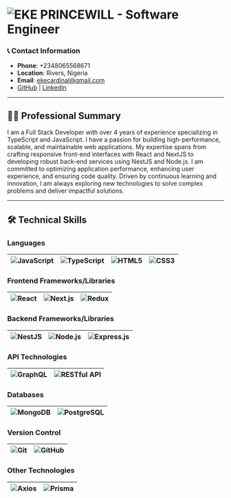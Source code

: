# ![EKE PRINCEWILL - Software Engineer](https://img.shields.io/badge/Software%20Engineer-Portfolio-blueviolet)

### 📞 Contact Information
- **Phone**: +2348065568671  
- **Location**: Rivers, Nigeria  
- **Email**: [ekecardinal@gmail.com](mailto:ekecardinal@gmail.com)  
- [GitHub](https://github.com/) | [LinkedIn](https://www.linkedin.com/)

---

## 👨‍💻 Professional Summary

I am a Full Stack Developer with over 4 years of experience specializing in TypeScript and JavaScript. I have a passion for building high-performance, scalable, and maintainable web applications. My expertise spans from crafting responsive front-end interfaces with React and NextJS to developing robust back-end services using NestJS and Node.js. I am committed to optimizing application performance, enhancing user experience, and ensuring code quality. Driven by continuous learning and innovation, I am always exploring new technologies to solve complex problems and deliver impactful solutions.

---

## 🛠️ Technical Skills

### **Languages**
| ![JavaScript](https://img.shields.io/badge/JavaScript-FFD700?style=flat&logo=javascript) | ![TypeScript](https://img.shields.io/badge/TypeScript-3178C6?style=flat&logo=typescript) | ![HTML5](https://img.shields.io/badge/HTML5-E34F26?style=flat&logo=html5) | ![CSS3](https://img.shields.io/badge/CSS3-1572B6?style=flat&logo=css3) |
|----------------------------------------------------------------------------------------|------------------------------------------------------------------------------------------|-------------------------------------------------------------------------------------------|------------------------------------------------------------------------------------------|

### **Frontend Frameworks/Libraries**
| ![React](https://img.shields.io/badge/React-61DAFB?style=flat&logo=react) | ![Next.js](https://img.shields.io/badge/Next.js-000000?style=flat&logo=nextdotjs) | ![Redux](https://img.shields.io/badge/Redux-764ABC?style=flat&logo=redux) |
|----------------------------------------------------------------------------|----------------------------------------------------------------------------|-------------------------------------------------------------------|

### **Backend Frameworks/Libraries**
| ![NestJS](https://img.shields.io/badge/NestJS-E0234E?style=flat&logo=nestjs) | ![Node.js](https://img.shields.io/badge/Node.js-339933?style=flat&logo=node.js) | ![Express.js](https://img.shields.io/badge/Express.js-000000?style=flat&logo=express) |
|----------------------------------------------------------------------------|----------------------------------------------------------------------------|-------------------------------------------------------------------|

### **API Technologies**
| ![GraphQL](https://img.shields.io/badge/GraphQL-E10098?style=flat&logo=graphql) | ![RESTful API](https://img.shields.io/badge/RESTful%20API-FF7F50?style=flat&logo=api) |
|----------------------------------------------------------------------------|------------------------------------------------------------------------------------|

### **Databases**
| ![MongoDB](https://img.shields.io/badge/MongoDB-47A248?style=flat&logo=mongodb) | ![PostgreSQL](https://img.shields.io/badge/PostgreSQL-336791?style=flat&logo=postgresql) |
|----------------------------------------------------------------------------|----------------------------------------------------------------------------------------|

### **Version Control**
| ![Git](https://img.shields.io/badge/Git-F05032?style=flat&logo=git) | ![GitHub](https://img.shields.io/badge/GitHub-181717?style=flat&logo=github) |
|------------------------------------------------------------------|--------------------------------------------------------------------------|

### **Other Technologies**
| ![Axios](https://img.shields.io/badge/Axios-5A29E5?style=flat&logo=axios) | ![Prisma](https://img.shields.io/badge/Prisma-2D3748?style=flat&logo=prisma) |
|-------------------------------------------------------------------------|--------------------------------------------------------------------------|

